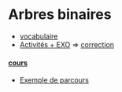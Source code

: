# Arbres binaires
* [vocabulaire](Fiche_arbres.pdf)
* [Activités + EXO](https://notebook.basthon.fr/?from=https://raw.githubusercontent.com/thfruchart/tnsi/main/08/ACT-EXO_Arbres_binaires.ipynb) => [correction](https://notebook.basthon.fr/?from=https://raw.githubusercontent.com/thfruchart/tnsi/main/08/ACT-CORR.ipynb)
#### [cours](COURS.ipynb)
* [Exemple de parcours](https://notebook.basthon.fr/?from=https://raw.githubusercontent.com/thfruchart/tnsi/main/08/ParcoursExemples.ipynb)
